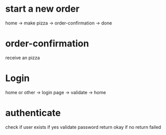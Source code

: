 # start a new order
home -> make pizza -> order-confirmation -> done

# order-confirmation
  receive an pizza
  

# Login
home or other -> login page -> validate -> home

# authenticate
check if user exists
 if yes
  validate password
  return okay
if no
    return failed
